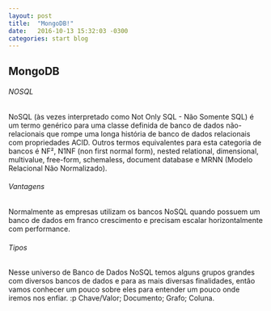 ```yaml
---
layout: post
title:  "MongoDB!"
date:   2016-10-13 15:32:03 -0300
categories: start blog
---
```

## MongoDB

###### NOSQL
NoSQL (às vezes interpretado como Not Only SQL - Não Somente SQL) é um termo genérico para uma classe definida de banco de dados não-relacionais que rompe uma longa história de banco de dados relacionais com propriedades ACID. Outros termos equivalentes para esta categoria de bancos é NF², N1NF (non first normal form), nested relational, dimensional, multivalue, free-form, schemaless, document database e MRNN (Modelo Relacional Não Normalizado).

###### Vantagens
Normalmente as empresas utilizam os bancos NoSQL quando possuem um banco de dados em franco crescimento e precisam escalar horizontalmente com performance.

###### Tipos
Nesse universo de Banco de Dados NoSQL temos alguns grupos grandes com diversos bancos de dados e para as mais diversas finalidades, então vamos conhecer um pouco sobre eles para entender um pouco onde iremos nos enfiar. :p
Chave/Valor;
Documento;
Grafo;
Coluna.




